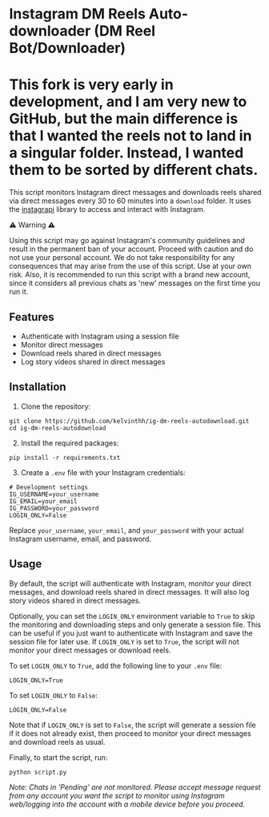 # Instagram DM Reels Auto-downloader (DM Reel Bot/Downloader)

# This fork is very early in development, and I am very new to GitHub, but the main difference is that I wanted the reels not to land in a singular folder. Instead, I wanted them to be sorted by different chats.

This script monitors Instagram direct messages and downloads reels shared via direct messages every 30 to 60 minutes into a `download` folder. It uses the [instagrapi](https://github.com/adw0rd/instagrapi) library to access and interact with Instagram.

⚠️ Warning ⚠️

Using this script may go against Instagram's community guidelines and result in the permanent ban of your account. Proceed with caution and do not use your personal account. We do not take responsibility for any consequences that may arise from the use of this script. Use at your own risk. Also, it is recommended to run this script with a brand new account, since it considers all previous chats as 'new' messages on the first time you run it.


## Features

- Authenticate with Instagram using a session file
- Monitor direct messages
- Download reels shared in direct messages
- Log story videos shared in direct messages

## Installation

1. Clone the repository:

```
git clone https://github.com/kelvinthh/ig-dm-reels-autodownload.git
cd ig-dm-reels-autodownload
```

2. Install the required packages:
```
pip install -r requirements.txt
```

3. Create a `.env` file with your Instagram credentials:

```
# Development settings
IG_USERNAME=your_username
IG_EMAIL=your_email
IG_PASSWORD=your_password
LOGIN_ONLY=False
```

Replace `your_username`, `your_email`, and `your_password` with your actual Instagram username, email, and password.

## Usage

By default, the script will authenticate with Instagram, monitor your direct messages, and download reels shared in direct messages. It will also log story videos shared in direct messages.

Optionally, you can set the `LOGIN_ONLY` environment variable to `True` to skip the monitoring and downloading steps and only generate a session file. This can be useful if you just want to authenticate with Instagram and save the session file for later use. If `LOGIN_ONLY` is set to `True`, the script will not monitor your direct messages or download reels.

To set `LOGIN_ONLY` to `True`, add the following line to your `.env` file:

```
LOGIN_ONLY=True
```
To set `LOGIN_ONLY` to `False`:
```
LOGIN_ONLY=False
```

Note that if `LOGIN_ONLY` is set to `False`, the script will generate a session file if it does not already exist, then proceed to monitor your direct messages and download reels as usual.

Finally, to start the script, run:

```
python script.py
```
_Note: Chats in 'Pending' are not monitored. Please accept message request from any account you want the script to monitor using Instagram web/logging into the account with a mobile device before you proceed._
